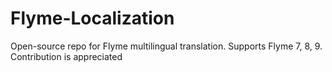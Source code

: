 # Flyme-Localization
Open-source repo for Flyme multilingual translation. Supports Flyme 7, 8, 9. Contribution is appreciated
